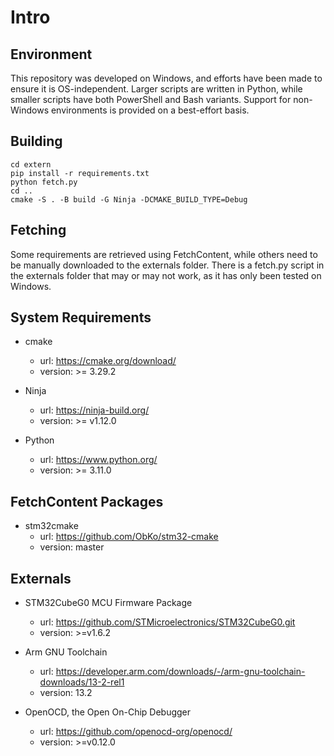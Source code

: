 # Intro

## Environment

This repository was developed on Windows, and efforts have been made to ensure it is OS-independent. Larger scripts are written in Python, while smaller scripts have both PowerShell and Bash variants. Support for non-Windows environments is provided on a best-effort basis.

## Building
```
cd extern
pip install -r requirements.txt
python fetch.py
cd ..
cmake -S . -B build -G Ninja -DCMAKE_BUILD_TYPE=Debug
```

## Fetching

Some requirements are retrieved using FetchContent, while others need to be manually downloaded to the externals folder. There is a fetch.py script in the externals folder that may or may not work, as it has only been tested on Windows.

## System Requirements

- cmake
    - url: https://cmake.org/download/
    - version: >= 3.29.2
    
- Ninja
    - url: https://ninja-build.org/
    - version: >= v1.12.0

- Python
    - url: https://www.python.org/
    - version: >= 3.11.0
    
## FetchContent Packages

- stm32cmake
    - url: https://github.com/ObKo/stm32-cmake
    - version: master

## Externals

- STM32CubeG0 MCU Firmware Package
    - url: https://github.com/STMicroelectronics/STM32CubeG0.git
    - version: >=v1.6.2

- Arm GNU Toolchain
    - url: https://developer.arm.com/downloads/-/arm-gnu-toolchain-downloads/13-2-rel1
    - version: 13.2

- OpenOCD, the Open On-Chip Debugger
    - url: https://github.com/openocd-org/openocd/
    - version: >=v0.12.0
